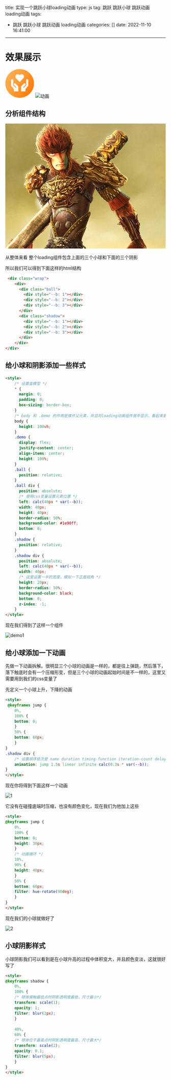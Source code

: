 title: 实现一个跳跃小球loading动画
type: js
tag: 跳跃 跳跃小球  跳跃动画  loading动画
tags:
  - 跳跃 跳跃小球  跳跃动画  loading动画
categories: []
date: 2022-11-10 16:41:00
---
# 效果展示

![image](/images/理赔小帮手1.png)
![动画](images/ball3.gif)

## 分析组件结构
![image](/images/DASHENG-900x700-4.png)

从整体来看 整个loading组件包含上面的三个小球和下面的三个阴影

所以我们可以得到下面这样的html结构

```html
 <div class="wrap">
    <div>
      <div class="ball">
        <div style="--b: 1"></div>
        <div style="--b: 2"></div>
        <div style="--b: 3"></div>
      </div>
      <div class="shadow">
        <div style="--b: 1"></div>
        <div style="--b: 2"></div>
        <div style="--b: 3"></div>
      </div>
    </div>
</div>
```

## 给小球和阴影添加一些样式

```html
<style>
    /* 设置盒模型 */
    * {
      margin: 0;
      padding: 0;
      box-sizing: border-box;
    }
    /* body 和 .demo 的作用是撑开父元素，并且将loading动画组件居中显示，看起来更好看 */
    body {
      height: 100vh;
    }
    .demo {
      display: flex;
      justify-content: center;
      align-items: center;
      height: 100%;
    }
    .ball {
      position: relative;
    }
    .ball div {
      position: absolute;
      /* 使用css变量设置元素位置 */
      left: calc(40px * var(--b));
      width: 40px;
      height: 40px;
      border-radius: 50%;
      background-color: #1e90ff;
      bottom: 0;
    }
    .shadow {
      position: relative;
    }
    .shadow div {
      position: absolute;
      left: calc(40px * var(--b));
      width: 40px;
      /* 这里设置一半的宽度，模拟一下正面视角 */
      height: 20px;
      border-radius: 50%;
      background-color: black;
      bottom: 0;
      z-index: -1;
    }
</style>
```

现在我们得到了这样一个组件

![demo1](images/1668072982098.jpg)

## 给小球添加一下动画

先做一下动画拆解。很明显三个小球的动画是一样的，都是往上弹跳，然后落下，落下触底时会有一个压缩形变，但是三个小球的动画起始时间是不一样的，这里又需要用到我们的css变量了

先定义一个小球上升，下降的动画

```html
<style>
 @keyframes jump {
    0%,
    100% {
    bottom: 0;
    }
    50% {
    bottom: 60px;
    }
}
.shadow div {
    /* 设置顺序依次是 name duration timing-function iteration-count delay */
    animation: jump 1.5s linear infinite calc(0.3s * var(--b));
}
</style>
```

现在你将得到下面这样一个动画

![1](images/ball1.gif)

它没有在碰撞底端时压缩，也没有颜色变化，现在我们为他加上这些

```html
<style>
@keyframes jump {
    0%,
    100% {
    bottom: 0;
    height: 30px;
    }
    /* 动画循环 */
    10%,
    90% {
    height: 40px;
    }
    50% {
    bottom: 60px;
    filter: hue-rotate(90deg);
    }
}
</style>
```

现在我们的小球就做好了

![2](images/ball2.gif)


## 小球阴影样式

小球阴影我们可以看到是在小球升高的过程中体积变大，并且颜色变淡，这就很好写了

```html
<style>
@keyframes shadow {
    0%,
    100% {
    /* 球体接触最低点时阴影透明度最低，尺寸最小*/
    transform: scale(1);
    opacity: 1;
    filter: blur(2px);
    }

    40%,
    60% {
    /* 球体位于最高点时阴影透明度最高，尺寸最大*/
    transform: scale(2);
    opacity: 0.1;
    filter: blur(5px);
    }
}
</style>
```